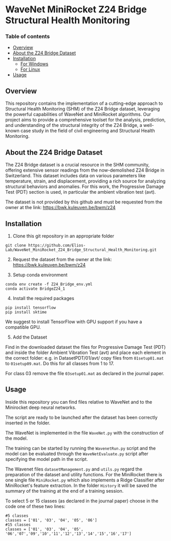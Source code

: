 WaveNet MiniRocket Z24 Bridge Structural Health Monitoring
=================
### Table of contents
- [Overview](https://github.com/Elios-Lab/WaveNet_MiniRocket_Z24_Bridge_Structural_Health_Monitoring.git#overview)
- [About the Z24 Bridge Dataset](https://github.com/Elios-Lab/WaveNet_MiniRocket_Z24_Bridge_Structural_Health_Monitoring.git#about-the-Z24-Bridge-Dataset)
- [Installation](https://github.com/Elios-Lab/WaveNet_MiniRocket_Z24_Bridge_Structural_Health_Monitoring.git#installation)    
    - [For Windows](https://github.com/Elios-Lab/WaveNet_MiniRocket_Z24_Bridge_Structural_Health_Monitoring.git#for-windows)
    - [For Linux](https://github.com/Elios-Lab/WaveNet_MiniRocket_Z24_Bridge_Structural_Health_Monitoring.git#for-linux)
- [Usage](https://github.com/Elios-Lab/WaveNet_MiniRocket_Z24_Bridge_Structural_Health_Monitoring.git#Usage)
    
## Overview
This repository contains the implementation of a cutting-edge approach to Structural Health Monitoring (SHM) of the Z24 Bridge dataset, leveraging the powerful capabilities of WaveNet and MiniRocket algorithms. Our project aims to provide a comprehensive toolset for the analysis, prediction, and understanding of the structural integrity of the Z24 Bridge, a well-known case study in the field of civil engineering and Structural Health Monitoring.
## About the Z24 Bridge Dataset
The Z24 Bridge dataset is a crucial resource in the SHM community, offering extensive sensor readings from the now-demolished Z24 Bridge in Switzerland. This dataset includes data on various parameters like temperature, strain, and displacement, providing a rich source for analyzing structural behaviors and anomalies. For this work, the Progressive Damage Test (PDT) section is used, in particular the ambient vibration test (avt).

The dataset is not provided by this github and must be requested from the owner at the link: https://bwk.kuleuven.be/bwm/z24
## Installation

1. Clone this git repository in an appropriate folder
```
git clone https://github.com/Elios-Lab/WaveNet_MiniRocket_Z24_Bridge_Structural_Health_Monitoring.git
```

2. Request the dataset from the owner at the link: https://bwk.kuleuven.be/bwm/z24

3. Setup conda environment
```
conda env create -f Z24_Bridge_env.yml
conda activate BridgeZ24_1
```

4. Install the required packages
```
pip install tensorflow
pip install sktime
```
We suggest to install TensorFlow with GPU support if you have a compatible GPU.

5. Add the Dataset

Find in the downloaded dataset the files for Progressive Damage Test (PDT) and inside the folder Ambient Vibration Test (avt) and place each element in the correct folder: e.g. in DatasetPDT/01/avt/ copy files from `01setup01.mat` to `01setup09.mat`.
Do this for all classes from 1 to 17. 

For class 03 remove the file `03setup01.mat` as declared in the journal paper.

## Usage
Inside this repository you can find files relative to WaveNet and to the Minirocket deep neural networks.

The script are ready to be launched after the dataset has been correctly inserted in the folder.

The WaveNet is implemented in the file `WaveNet.py` with the construction of the model. 

The training can be started by running the `WavenetRun.py` script and the model can be evaluated through the `WaveNetEvaluate.py` script after specifying the model path in the script.

The Wavenet files `datasetManagement.py` and `utils.py` regard the preparation of the dataset and utility functions.
For the MiniRocket there is one single file `MiniRocket.py` which also implements a Ridge Classifier after MiniRocket's feature extraction.
In the folder `History` it will be saved the summary of the training at the end of a training session.

To select 5 or 15 classes (as declared in the journal paper) choose in the code one of these two lines:
```
#5 classes
classes = ['01', '03', '04', '05', '06']
#15 classes
classes = ['01', '03', '04', '05', '06','07','09','10','11','12','13','14','15','16','17']
```
